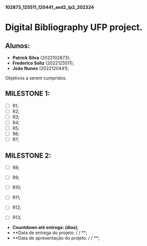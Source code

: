 **102873_125511_120441_aed2_lp2_202324**
# Digital Bibliography UFP project.
## Alunos: 
- **Patrick Silva** (2022102873);
- **Frederico Soliz** (2022125511);
- **João Nunes** (2022120441);

Objetivos a serem cumpridos.
## MILESTONE 1:

- [ ] R1; 
- [ ] R2; 
- [ ] R3;  
- [ ] R4; 
- [ ] R5;  
- [ ] R6;
- [ ] R7;

## MILESTONE 2:

- [ ] R8;
- [ ] R9;
- [ ] R10;
- [ ] R11;
- [ ] R12; 
- [ ] R13;



- **Countdown até entrega: (dias)**;
- **Data de entrega do projeto:  /  / **;
- **Data de apresentação do projeto:  /  / **;



